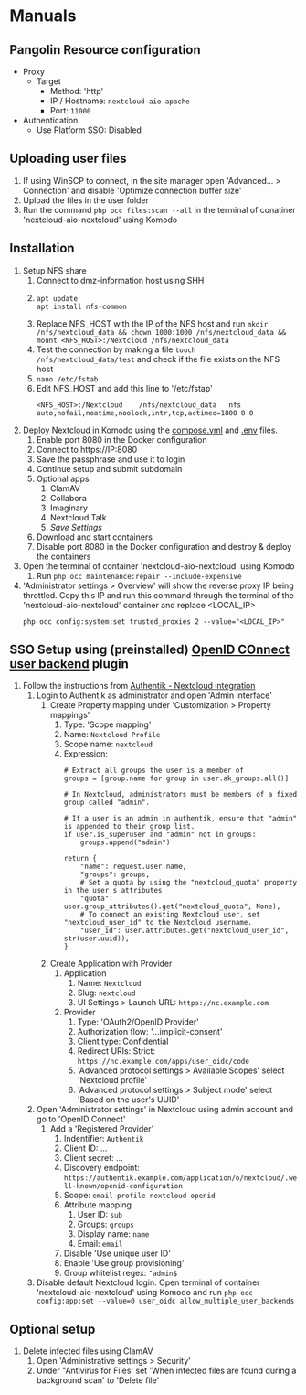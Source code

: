 # Manuals
## Pangolin Resource configuration
- Proxy
  - Target
    - Method: 'http'
    - IP / Hostname: `nextcloud-aio-apache`
    - Port: `11000`
- Authentication
  - Use Platform SSO: Disabled

## Uploading user files
1. If using WinSCP to connect, in the site manager open 'Advanced... > Connection' and disable 'Optimize connection buffer size'
2. Upload the files in the user folder
3. Run the command `php occ files:scan --all` in the terminal of conatiner 'nextcloud-aio-nextcloud' using Komodo

## Installation
1. Setup NFS share
    1. Connect to dmz-information host using SHH
    2. ```
       apt update
       apt install nfs-common
       ```
    3. Replace NFS_HOST with the IP of the NFS host and run `mkdir /nfs/nextcloud_data && chown 1000:1000 /nfs/nextcloud_data && mount <NFS_HOST>:/Nextcloud /nfs/nextcloud_data`
    4. Test the connection by making a file `touch /nfs/nextcloud_data/test` and check if the file exists on the NFS host
    5. `nano /etc/fstab`
    6. Edit NFS_HOST and add this line to '/etc/fstap'
       ```
       <NFS_HOST>:/Nextcloud    /nfs/nextcloud_data   nfs auto,nofail,noatime,noolock,intr,tcp,actimeo=1800 0 0
       ```
2. Deploy Nextcloud in Komodo using the [compose.yml](https://github.com/platnub/container-host-templates/blob/main/docker/containers/nextcloud/compose.yml) and [.env](https://github.com/platnub/container-host-templates/blob/main/docker/containers/nextcloud/.env) files.
    1. Enable port 8080 in the Docker configuration
    2. Connect to https://IP:8080
    3. Save the passphrase and use it to login
    4. Continue setup and submit subdomain
    5. Optional apps:
        1. ClamAV
        2. Collabora
        3. Imaginary
        4. Nextcloud Talk
        5. _Save Settings_
    6. Download and start containers
    7. Disable port 8080 in the Docker configuration and destroy & deploy the containers
4. Open the terminal of container 'nextcloud-aio-nextcloud' using Komodo
    1. Run `php occ maintenance:repair --include-expensive`
5. 'Administrator settings > Overview' will show the reverse proxy IP being throttled. Copy this IP and run this command through the terminal of the 'nextcloud-aio-nextcloud' container and replace <LOCAL_IP>
   ```
   php occ config:system:set trusted_proxies 2 --value="<LOCAL_IP>"
   ```

## SSO Setup using (preinstalled) [OpenID COnnect user backend](https://apps.nextcloud.com/apps/user_oidc) plugin
1. Follow the instructions from [Authentik - Nextcloud integration](https://integrations.goauthentik.io/chat-communication-collaboration/nextcloud)
    1. Login to Authentik as administrator and open 'Admin interface'
        1. Create Property mapping under 'Customization > Property mappings'
            1. Type: 'Scope mapping'
            2. Name: `Nextcloud Profile`
            3. Scope name: `nextcloud`
            4. Expression:
               ```
               # Extract all groups the user is a member of
               groups = [group.name for group in user.ak_groups.all()]
               
               # In Nextcloud, administrators must be members of a fixed group called "admin".
               
               # If a user is an admin in authentik, ensure that "admin" is appended to their group list.
               if user.is_superuser and "admin" not in groups:
                   groups.append("admin")
               
               return {
                   "name": request.user.name,
                   "groups": groups,
                   # Set a quota by using the "nextcloud_quota" property in the user's attributes
                   "quota": user.group_attributes().get("nextcloud_quota", None),
                   # To connect an existing Nextcloud user, set "nextcloud_user_id" to the Nextcloud username.
                   "user_id": user.attributes.get("nextcloud_user_id", str(user.uuid)),
               }
               ```
        2. Create Application with Provider
            1. Application
                1. Name: `Nextcloud`
                2. Slug: `nextcloud`
                3. UI Settings > Launch URL: `https://nc.example.com`
            2. Provider
                1. Type: 'OAuth2/OpenID Provider'
                2. Authorization flow: '...implicit-consent'
                3. Client type: Confidential
                4. Redirect URIs: Strict: `https://nc.example.com/apps/user_oidc/code`
                5. 'Advanced protocol settings > Available Scopes' select 'Nextcloud profile'
                6. 'Advanced protocol settings > Subject mode' select 'Based on the user's UUID'
    2. Open 'Administrator settings' in Nextcloud using admin account and go to 'OpenID Connect'
        1. Add a 'Registered Provider'
            1. Indentifier: `Authentik`
            2. Client ID: ...
            3. Client secret: ...
            4. Discovery endpoint: `https://authentik.example.com/application/o/nextcloud/.well-known/openid-configuration`
            5. Scope: `email profile nextcloud openid`
            6. Attribute mapping
                1. User ID: `sub`
                2. Groups: `groups`
                3. Display name: `name`
                4. Email: `email`
            7. Disable 'Use unique user ID'
            8. Enable 'Use group provisioning'
            9. Group whitelist regex: `^admin$`
    3. Disable default Nextcloud login. Open terminal of container 'nextcloud-aio-nextcloud' using Komodo and run `php occ config:app:set --value=0 user_oidc allow_multiple_user_backends`

## Optional setup
1. Delete infected files using ClamAV
    1. Open 'Administrative settings > Security'
    2. Under "Antivirus for Files' set 'When infected files are found during a background scan' to 'Delete file'
